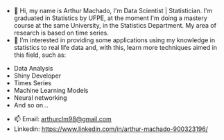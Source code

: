 - 👋 Hi, my name is Arthur Machado, I'm Data Scientist | Statistician. I'm graduated in Statistics by UFPE, at the moment I'm doing a mastery course at the same University, in the Statistics Department. 
My area of research is based on time series.
- 👀 I’m interested in providing some applications using my knowledge in statistics to real life data and, with this, learn more techniques aimed in this field, such as:

* Data Analysis
* Shiny Developer
* Times Series
* Machine Learning Models
* Neural networking
* And so on...
- 📫 Email: arthurclm98@gmail.com
- Linkedin: https://www.linkedin.com/in/arthur-machado-900323196/

